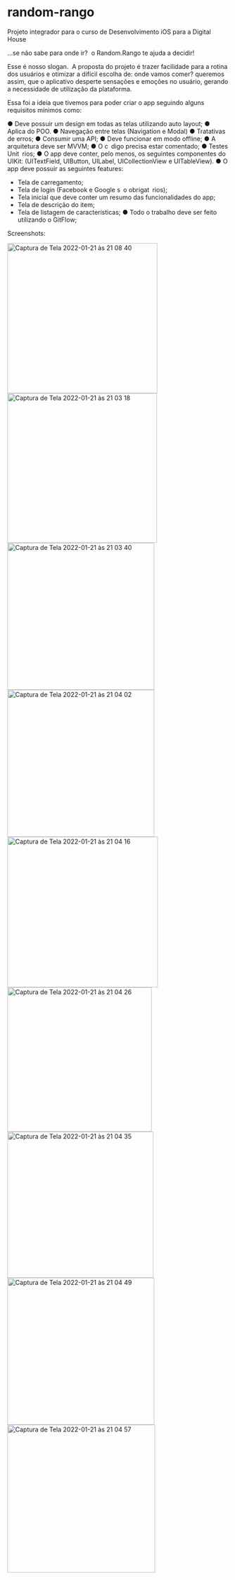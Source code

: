# random-rango

Projeto integrador para o curso de Desenvolvimento iOS para a Digital House

…se não sabe para onde ir?  o Random.Rango te ajuda a decidir! 

Esse é nosso slogan. 
A proposta do projeto é trazer facilidade para a rotina dos usuários e otimizar a difícil escolha de: onde vamos comer? queremos assim, que o aplicativo desperte sensações e emoções no usuário, gerando a necessidade de utilização da plataforma. 

Essa foi a ideia que tivemos para poder criar o app seguindo alguns requisitos mínimos como:

● Deve possuir um design em todas as telas utilizando auto layout;
● Aplica do POO.
● Navegação entre telas (Navigation e Modal)
● Tratativas de erros;
● Consumir uma API;
● Deve funcionar em modo offline;
● A arquitetura deve ser MVVM;
● O c digo precisa estar comentado;
● Testes Unit rios;
● O app deve conter, pelo menos, os seguintes componentes do UIKit: (UITextField, UIButton, UILabel, UICollectionView e UITableView).
● O app deve possuir as seguintes features:
- Tela de carregamento;
- Tela de login (Facebook e Google s o obrigat rios);
- Tela inicial que deve conter um resumo das funcionalidades do app;
- Tela de descrição do item;
- Tela de listagem de características;
● Todo o trabalho deve ser feito utilizando o GitFlow;

Screenshots:

<img width="341" alt="Captura de Tela 2022-01-21 às 21 08 40" src="https://user-images.githubusercontent.com/65797571/150615470-8234ce20-dffe-4e56-8eff-5c0de9edf10b.png">
<img width="340" alt="Captura de Tela 2022-01-21 às 21 03 18" src="https://user-images.githubusercontent.com/65797571/150615412-ab67c67f-09bb-42a6-8ee3-de106b802e27.png">
<img width="334" alt="Captura de Tela 2022-01-21 às 21 03 40" src="https://user-images.githubusercontent.com/65797571/150615478-c963797e-ee53-4d6a-a8e1-c56f5a65983c.png">
<img width="334" alt="Captura de Tela 2022-01-21 às 21 04 02" src="https://user-images.githubusercontent.com/65797571/150615482-111b4ed6-e93c-4c92-a6ef-fcc8eb988510.png">
<img width="342" alt="Captura de Tela 2022-01-21 às 21 04 16" src="https://user-images.githubusercontent.com/65797571/150615488-167de6d4-144f-4120-98e1-e0c3b38ce398.png">
<img width="328" alt="Captura de Tela 2022-01-21 às 21 04 26" src="https://user-images.githubusercontent.com/65797571/150615495-c02f3bd9-ecfe-403c-939e-bc86dd5eb430.png">
<img width="332" alt="Captura de Tela 2022-01-21 às 21 04 35" src="https://user-images.githubusercontent.com/65797571/150615500-e7d74f8d-3f80-4011-8d02-c73520b076c8.png">
<img width="334" alt="Captura de Tela 2022-01-21 às 21 04 49" src="https://user-images.githubusercontent.com/65797571/150615511-3c33de24-45cc-4874-89d9-4c5cb8239ecc.png">
<img width="336" alt="Captura de Tela 2022-01-21 às 21 04 57" src="https://user-images.githubusercontent.com/65797571/150615520-2046cd69-09a2-46bd-8817-cafc2196b9f6.png">
